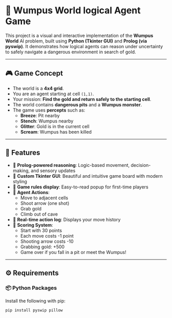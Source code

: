 # 🧠 Wumpus World logical Agent Game 

This project is a visual and interactive implementation of the **Wumpus World** AI problem, built using **Python (Tkinter GUI)** and **Prolog (via pyswip)**. It demonstrates how logical agents can reason under uncertainty to safely navigate a dangerous environment in search of gold.

---

## 🎮 Game Concept

- The world is a **4x4 grid**.
- You are an agent starting at cell `(1,1)`.
- Your mission: **Find the gold and return safely to the starting cell**.
- The world contains **dangerous pits** and a **Wumpus monster**.
- The game uses **percepts** such as:
  - **Breeze**: Pit nearby
  - **Stench**: Wumpus nearby
  - **Glitter**: Gold is in the current cell
  - **Scream**: Wumpus has been killed

---

## 🚀 Features

- 🧠 **Prolog-powered reasoning**: Logic-based movement, decision-making, and sensory updates
- 🎨 **Custom Tkinter GUI**: Beautiful and intuitive game board with modern styling
- 📜 **Game rules display**: Easy-to-read popup for first-time players
- 🧩 **Agent Actions**:
  - Move to adjacent cells
  - Shoot arrow (one shot)
  - Grab gold
  - Climb out of cave
- 📝 **Real-time action log**: Displays your move history
- 🎯 **Scoring System**:
  - Start with 30 points
  - Each move costs -1 point
  - Shooting arrow costs -10
  - Grabbing gold: +500
  - Game over if you fall in a pit or meet the Wumpus!

---

## ⚙️ Requirements

### 📦 Python Packages
Install the following with pip:

```bash
pip install pyswip pillow
